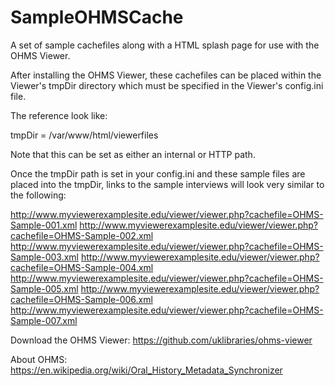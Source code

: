 # SampleOHMSCache
A set of sample cachefiles along with a HTML splash page for use with the OHMS Viewer.

After installing the OHMS Viewer, these cachefiles can be placed within the Viewer's tmpDir directory which must be specified in the Viewer's config.ini file.

The reference look like:

tmpDir = /var/www/html/viewerfiles

Note that this can be set as either an internal or HTTP path.

Once the tmpDir path is set in your config.ini and these sample files are placed into the tmpDir, links to the sample interviews will look very similar to the following:

http://www.myviewerexamplesite.edu/viewer/viewer.php?cachefile=OHMS-Sample-001.xml
http://www.myviewerexamplesite.edu/viewer/viewer.php?cachefile=OHMS-Sample-002.xml
http://www.myviewerexamplesite.edu/viewer/viewer.php?cachefile=OHMS-Sample-003.xml
http://www.myviewerexamplesite.edu/viewer/viewer.php?cachefile=OHMS-Sample-004.xml
http://www.myviewerexamplesite.edu/viewer/viewer.php?cachefile=OHMS-Sample-005.xml
http://www.myviewerexamplesite.edu/viewer/viewer.php?cachefile=OHMS-Sample-006.xml
http://www.myviewerexamplesite.edu/viewer/viewer.php?cachefile=OHMS-Sample-007.xml

Download the OHMS Viewer: https://github.com/uklibraries/ohms-viewer

About OHMS: https://en.wikipedia.org/wiki/Oral_History_Metadata_Synchronizer


